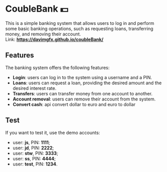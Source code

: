 # CoubleBank 💵
This is a simple banking system that allows users to log in and perform some basic banking operations, such as requesting loans, transferring money, and removing their account. <br>
Link: **https://davimgfx.github.io/coubleBank/**

## Features
The banking system offers the following features:

* **Login**: users can log in to the system using a username and a PIN.
* **Loans**: users can request a loan, providing the desired amount and the desired interest rate.
* **Transfers**: users can transfer money from one account to another.
* **Account removal**: users can remove their account from the system.
* **Convert cash**: api convert dollar to euro and euro to dollar 

## Test
If you want to test it, use the demo accounts:
* user: **js**, PIN: **1111**;
* user: **jd**, PIN: **2222**;
* user: **stw**, PIN: **3333**;
* user: **ss**, PIN: **4444**;
* user: **test**, PIN: **1234**.
